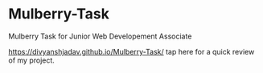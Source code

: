 # Mulberry-Task
Mulberry Task for Junior Web Developement Associate

https://divyanshjadav.github.io/Mulberry-Task/ tap here for a quick review of my project.
